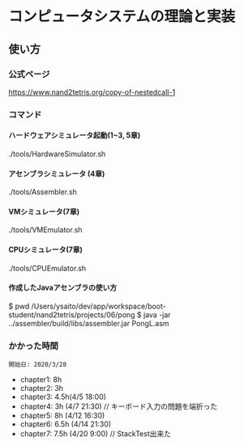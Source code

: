 # コンピュータシステムの理論と実装

## 使い方
### 公式ページ
https://www.nand2tetris.org/copy-of-nestedcall-1

### コマンド
#### ハードウェアシミュレータ起動(1~3, 5章)
./tools/HardwareSimulator.sh

#### アセンブラシミュレータ (4章)
./tools/Assembler.sh 

#### VMシミュレータ(7章)
./tools/VMEmulator.sh

#### CPUシミュレータ(7章)
./tools/CPUEmulator.sh

#### 作成したJavaアセンブラの使い方
$ pwd
/Users/ysaito/dev/app/workspace/boot-student/nand2tetris/projects/06/pong
$ java -jar ../assembler/build/libs/assembler.jar PongL.asm 

### かかった時間
    開始日: 2020/3/28
 - chapter1: 8h
 - chapter2: 3h
 - chapter3: 4.5h(4/5 18:00)
 - chapter4: 3h (4/7 21:30)  // キーボード入力の問題を端折った
 - chapter5: 8h (4/12 16:30)
 - chapter6: 6.5h (4/14 21:30)
 - chapter7: 7.5h (4/20 9:00) // StackTest出来た
